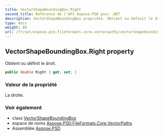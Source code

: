 ```yaml
---
title: VectorShapeBoundingBox.Right
second_title: Référence de l'API Aspose.PSD pour .NET
description: VectorShapeBoundingBox propriété. Obtient ou définit le droit.
type: docs
weight: 60
url: /fr/net/aspose.psd.fileformats.core.vectorpaths/vectorshapeboundingbox/right/
---
```

## VectorShapeBoundingBox.Right property

Obtient ou définit le droit.

```csharp
public double Right { get; set; }
```

### Valeur de la propriété

La droite.

### Voir également

* class [VectorShapeBoundingBox](../)
* espace de noms [Aspose.PSD.FileFormats.Core.VectorPaths](../../vectorshapeboundingbox/)
* Assemblée [Aspose.PSD](../../../)


